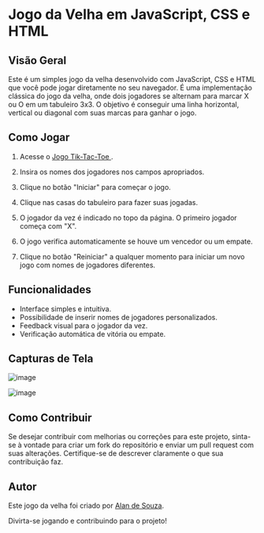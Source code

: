 # Jogo da Velha em JavaScript, CSS e HTML

## Visão Geral

Este é um simples jogo da velha desenvolvido com JavaScript, CSS e HTML que você pode jogar diretamente no seu navegador. É uma implementação clássica do jogo da velha, onde dois jogadores se alternam para marcar X ou O em um tabuleiro 3x3. O objetivo é conseguir uma linha horizontal, vertical ou diagonal com suas marcas para ganhar o jogo.

## Como Jogar

1. Acesse o [Jogo  Tik-Tac-Toe ](https://dev-alandesouza.github.io/TikTacToe.JS/).

2. Insira os nomes dos jogadores nos campos apropriados.

3. Clique no botão "Iniciar" para começar o jogo.

4. Clique nas casas do tabuleiro para fazer suas jogadas.

5. O jogador da vez é indicado no topo da página. O primeiro jogador começa com "X".

6. O jogo verifica automaticamente se houve um vencedor ou um empate.

7. Clique no botão "Reiniciar" a qualquer momento para iniciar um novo jogo com nomes de jogadores diferentes.

## Funcionalidades

- Interface simples e intuitiva.
- Possibilidade de inserir nomes de jogadores personalizados.
- Feedback visual para o jogador da vez.
- Verificação automática de vitória ou empate.

## Capturas de Tela

![image](https://github.com/Dev-AlandeSouza/TikTacToe.JS/assets/133730523/0bcfefdc-262f-448d-af58-74e167c7fdcf)


![image](https://github.com/Dev-AlandeSouza/TikTacToe.JS/assets/133730523/01beb336-ffac-40b4-970e-9077c832a4e8)



## Como Contribuir

Se desejar contribuir com melhorias ou correções para este projeto, sinta-se à vontade para criar um fork do repositório e enviar um pull request com suas alterações. Certifique-se de descrever claramente o que sua contribuição faz.

## Autor

Este jogo da velha foi criado por [Alan de Souza](https://github.com/Dev-AlandeSouza).

Divirta-se jogando e contribuindo para o projeto!

